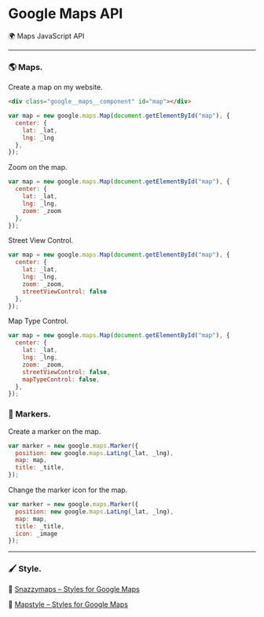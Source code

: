 # Google Maps API
🌍 Maps JavaScript API

---

### 🌎 Maps.
Create a map on my website.
```html
<div class="google__maps__component" id="map"></div>
```

```javascript
var map = new google.maps.Map(document.getElementById("map"), {
  center: {
    lat: _lat,
    lng: _lng
  },
});
```

Zoom on the map.
```javascript
var map = new google.maps.Map(document.getElementById("map"), {
  center: {
    lat: _lat,
    lng: _lng,
    zoom: _zoom
  },
});
```

Street View Control.
```javascript
var map = new google.maps.Map(document.getElementById("map"), {
  center: {
    lat: _lat,
    lng: _lng,
    zoom: _zoom,
    streetViewControl: false
  },
});
```

Map Type Control.
```javascript
var map = new google.maps.Map(document.getElementById("map"), {
  center: {
    lat: _lat,
    lng: _lng,
    zoom: _zoom,
    streetViewControl: false,
    mapTypeControl: false,
  },
});
```

### 📌 Markers.
Create a marker on the map.
```javascript
var marker = new google.maps.Marker({
  position: new google.maps.LatLng(_lat, _lng),
  map: map,
  title: _title,
});
```

Change the marker icon for the map.
```javascript
var marker = new google.maps.Marker({
  position: new google.maps.LatLng(_lat, _lng),
  map: map,
  title: _title,
  icon: _image
});
```

---

### 🖌 Style.

🔗 [Snazzymaps – Styles for Google Maps](https://snazzymaps.com/)

🔗 [Mapstyle – Styles for Google Maps](https://mapstyle.withgoogle.com/)

